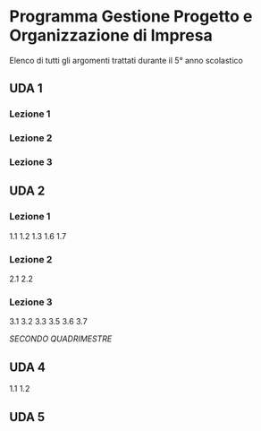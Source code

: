 # Programma Gestione Progetto e Organizzazione di Impresa
Elenco di tutti gli argomenti trattati durante il 5° anno scolastico 


## UDA 1
### Lezione 1

### Lezione 2

### Lezione 3



## UDA 2
### Lezione 1 
1.1
1.2
1.3
1.6
1.7

### Lezione 2
2.1
2.2

### Lezione 3
3.1
3.2
3.3
3.5
3.6
3.7

*SECONDO QUADRIMESTRE*

## UDA 4

1.1
1.2

## UDA 5
<!--stackedit_data:
eyJoaXN0b3J5IjpbNTcyNTMwMTU4LC02OTI5NDQ0NjMsLTE4OD
E1MDMzMzEsLTg0MzEzMzk3NiwyMTE1MTI3NjBdfQ==
-->